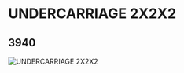 # UNDERCARRIAGE 2X2X2
## 3940
![UNDERCARRIAGE 2X2X2](https://lc-www-live-s.legocdn.com/media/bricks/5/2/394026.jpg)